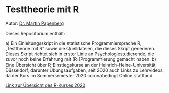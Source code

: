 # Testtheorie mit R

Autor: [Dr. Martin Papenberg](https://m-py.github.io/about/)

Dieses Repositorium enthält:

a) Ein Einleitungsskript in die statistische Programmiersprache R, „Testtheorie mit R“ sowie die Quelldateien, die dieses Skript generieren. Dieses Skript richtet sich in erster Linie an Psychologiestudierende, die zuvor noch keine Erfahrung mit (R-)Programmierung gemacht haben.
b) Eine Übersicht über R-Einstiegskurse an der Heinrich-Heine-Universität Düsseldorf, darunter Übungsaufgaben, seit 2020 auch Links zu Lehrvideos, da der Kurs im Sommersemester 2020 coronabedingt Online stattfand.

[Link zur Übersicht des R-Kurses 2020](Kurs-2020.md)

